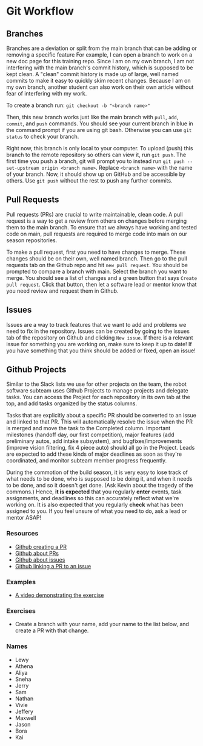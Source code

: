 # Git Workflow

## Branches

Branches are a deviation or split from the main branch that can be adding or removing a specific feature
For example, I can open a branch to work on a new doc page for this training repo.
Since I am on my own branch, I am not interfering with the main branch's commit history, which is supposed to be kept clean.
A "clean" commit history is made up of large, well named commits to make it easy to quickly skim recent changes.
Because I am on my own branch, another student can also work on their own article without fear of interfering with my work.

To create a branch run:
`git checkout -b "<branch name>"`

Then, this new branch works just like the main branch with `pull`, `add`, `commit`, and `push` commands.
You should see your current branch in blue in the command prompt if you are using git bash.
Otherwise you can use `git status` to check your branch.

Right now, this branch is only local to your computer.
To upload (push) this branch to the remote repository so others can view it, run `git push`.
The first time you push a branch, git will prompt you to instead run `git push --set-upstream origin <branch name>`.
Replace `<branch name>` with the name of your branch.
Now, it should show up on GitHub and be accessible by others.
Use `git push` without the rest to push any further commits.

## Pull Requests

Pull requests (PRs) are crucial to write maintainable, clean code.
A pull request is a way to get a review from others on changes before merging them to the main branch.
To ensure that we always have working and tested code on main, pull requests are required to merge code into main on our season repositories.

To make a pull request, first you need to have changes to merge.
These changes should be on their own, well named branch.
Then go to the pull requests tab on the Github repo and hit `new pull request`.
You should be prompted to compare a branch with main.
Select the branch you want to merge.
You should see a list of changes and a green button that says `Create pull request`.
Click that button, then let a software lead or mentor know that you need review and request them in Github.

## Issues

Issues are a way to track features that we want to add and problems we need to fix in the repository.
Issues can be created by going to the issues tab of the repository on Github and clicking `New issue`.
If there is a relevant issue for something you are working on, make sure to keep it up to date!
If you have something that you think should be added or fixed, open an issue!

## Github Projects
Similar to the Slack lists we use for other projects on the team, the robot software subteam uses Github Projects to manage projects and delegate tasks.
You can access the Project for each repository in its own tab at the top, and add tasks organized by the status columns.

Tasks that are explicitly about a specific PR should be converted to an issue and linked to that PR.
This will automatically resolve the issue when the PR is merged and move the task to the Completed column.
Important milestones (handoff day, our first competition), major features (add preliminary autos, add intake subsystem), and bugfixes/improvements (improve vision filtering, fix 4 piece auto) should all go in the Project.
Leads are expected to add these kinds of major deadlines as soon as they're coordinated, and monitor subteam member progress frequently.

During the commotion of the build season, it is very easy to lose track of what needs to be done, who is supposed to be doing it, and when it needs to be done, and so it doesn't get done. (Ask Kevin about the tragedy of the commons.)
Hence, **it is expected** that you regularly **enter** events, task assignments, and deadlines so this can accurately reflect what we're working on. 
It is also expected that you regularly **check** what has been assigned to you.
If you feel unsure of what you need to do, ask a lead or mentor ASAP!

### Resources

- [Github creating a PR](https://docs.github.com/en/pull-requests/collaborating-with-pull-requests/proposing-changes-to-your-work-with-pull-requests/creating-a-pull-request)
- [Github about PRs](https://docs.github.com/en/pull-requests/collaborating-with-pull-requests/proposing-changes-to-your-work-with-pull-requests/about-pull-requests?platform=windows)
- [Github about issues](https://docs.github.com/en/issues/tracking-your-work-with-issues/about-issues)
- [Github linking a PR to an issue](https://docs.github.com/en/issues/tracking-your-work-with-issues/linking-a-pull-request-to-an-issue)

### Examples

- [A video demonstrating the exercise](../../Assets/PRDemoVideo.mkv)

### Exercises

- Create a branch with your name, add your name to the list below, and create a PR with that change.

### Names

- Lewy
- Athena
- Aliya
- Sneha
- Jerry
- Sam
- Nathan
- Vivie
- Jeffery
- Maxwell
- Jason
- Bora
- Kai